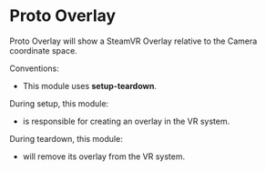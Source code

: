 ﻿# Proto Overlay

Proto Overlay will show a SteamVR Overlay relative to the Camera coordinate space.

Conventions:
- This module uses **setup-teardown**.

During setup, this module:
- is responsible for creating an overlay in the VR system.

During teardown, this module:
- will remove its overlay from the VR system.
